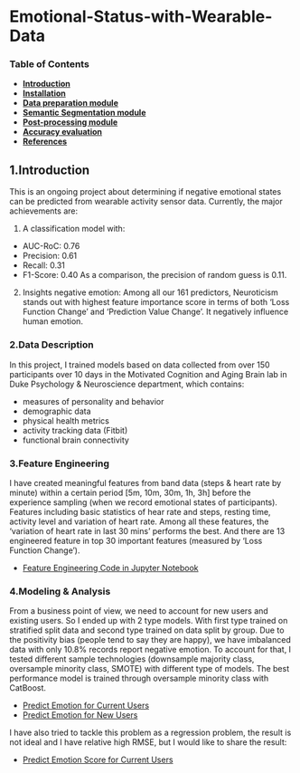 # Emotional-Status-with-Wearable-Data

### Table of Contents
+ [**Introduction**](#1.introduction)
+ [**Installation**](#installation)
+ [**Data preparation module**](#Data-preparation-module)
+ [**Semantic Segmentation module**](#Semantic-Segmentation-module)
+ [**Post-processing module**](#Post-processing-module)
+ [**Accuracy evaluation**](#Accuracy-evaluation)
+ [**References**](#references)

## 1.Introduction
This is an ongoing project about determining if negative emotional states can be predicted from wearable activity sensor data.
Currently, the major achievements are:

1. A classification model with:
* AUC-RoC: 0.76
* Precision: 0.61
* Recall: 0.31
* F1-Score: 0.40
As a comparison, the precision of random guess is 0.11.

2. Insights negative emotion: Among all our 161 predictors, Neuroticism stands out with highest feature importance score in terms of both ‘Loss Function Change’ and ‘Prediction Value Change’. It negatively influence human emotion.

### 2.Data Description
In this project, I trained models based on data collected from over 150 participants over 10 days in the Motivated Cognition and Aging Brain lab in Duke Psychology & Neuroscience department, which contains:

* measures of personality and behavior
* demographic data
* physical health metrics
* activity tracking data (Fitbit)
* functional brain connectivity

### 3.Feature Engineering
I have created meaningful features from band data (steps & heart rate by minute) within a certain period [5m, 10m, 30m, 1h, 3h] before the experience sampling (when we record emotional states of participants). Features including basic statistics of hear rate and steps, resting time, activity level and variation of heart rate. Among all these features, the ‘variation of heart rate in last 30 mins’ performs the best. And there are 13 engineered feature in top 30 important features (measured by ‘Loss Function Change’).
* [Feature Engineering Code in Jupyter Notebook](https://github.com/RyC37/Emotional-Status-with-Wearable-Data/blob/master/Pre-processing-and-feature-engineering.ipynb)


### 4.Modeling & Analysis
From a business point of view, we need to account for new users and existing users. So I ended up with 2 type models. With first type trained on stratified split data and second type trained on data split by group. Due to the positivity bias (people tend to say they are happy), we have imbalanced data with only 10.8% records report negative emotion. To account for that, I tested different sample technologies (downsample majority class, oversample minority class, SMOTE) with different type of models. The best performance model is trained through oversample minority class with CatBoost.
* [Predict Emotion for Current Users](https://github.com/RyC37/Emotional-Status-with-Wearable-Data/blob/master/Predict_Positive_or_Negative_Emotion_for_Current_User.ipynb)
* [Predict Emotion for New Users](https://github.com/RyC37/Emotional-Status-with-Wearable-Data/blob/master/Predict_Positive_or_Negative_Emotion_for_New_User.ipynb)

I have also tried to tackle this problem as a regression problem, the result is not ideal and I have relative high RMSE, but I would like to share the result:
* [Predict Emotion Score for Current Users](https://github.com/RyC37/Emotional-Status-with-Wearable-Data/blob/master/Predict_Valence_Score_for_Current_Users.ipynb)
